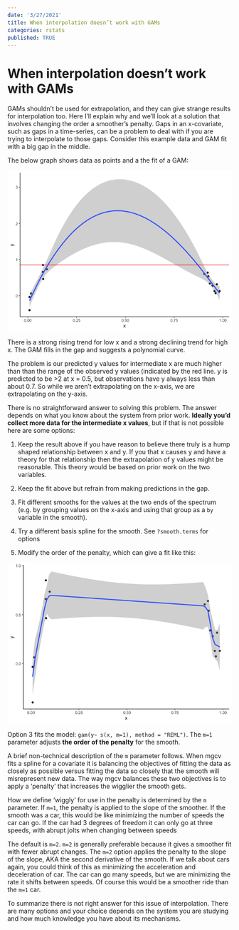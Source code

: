 ```yaml
---
date: '3/27/2021'
title: When interpolation doesn’t work with GAMs
categories: rstats
published: TRUE
---
```


When interpolation doesn’t work with GAMs
=========================================

GAMs shouldn’t be used for extrapolation, and they can give strange
results for interpolation too. Here I’ll explain why and we’ll look at a
solution that involves changing the order a smoother’s penalty. Gaps in
an x-covariate, such as gaps in a time-series, can be a problem to deal
with if you are trying to interpolate to those gaps. Consider this
example data and GAM fit with a big gap in the middle.

The below graph shows data as points and a the fit of a GAM:

![](2021-03-27-GAMs-interpolation/unnamed-chunk-1-1.png)

There is a strong rising trend for low x and a strong declining trend
for high x. The GAM fills in the gap and suggests a polynomial curve.

The problem is our predicted y values for intermediate x are much higher
than than the range of the observed y values (indicated by the red line.
y is predicted to be &gt;2 at x = 0.5, but observations have y always
less than about 0.7. So while we aren’t extrapolating on the x-axis, we
are extrapolating on the y-axis.

There is no straightforward answer to solving this problem. The answer
depends on what you know about the system from prior work. **Ideally
you’d collect more data for the intermediate x values**, but if that is
not possible here are some options:

1.  Keep the result above if you have reason to believe there truly is a
    hump shaped relationship between x and y. If you that x causes y and
    have a theory for that relationship then the extrapolation of y
    values might be reasonable. This theory would be based on prior work
    on the two variables.

2.  Keep the fit above but refrain from making predictions in the gap.

3.  Fit different smooths for the values at the two ends of the spectrum
    (e.g. by grouping values on the x-axis and using that group as a
    `by` variable in the smooth).

4.  Try a different basis spline for the smooth. See `?smooth.terms` for
    options

5.  Modify the order of the penalty, which can give a fit like this:

![](2021-03-27-GAMs-interpolation/unnamed-chunk-2-1.png)

Option 3 fits the model: `gam(y~ s(x, m=1), method = "REML")`. The `m=1`
parameter adjusts **the order of the penalty** for the smooth.

A brief non-technical description of the `m` parameter follows. When
mgcv fits a spline for a covariate it is balancing the objectives of
fitting the data as closely as possible versus fitting the data so
closely that the smooth will misrepresent new data. The way mgcv
balances these two objectives is to apply a ‘penalty’ that increases the
wigglier the smooth gets.

How we define ‘wiggly’ for use in the penalty is determined by the `m`
parameter. If `m=1`, the penalty is applied to the slope of the
smoother. If the smooth was a car, this would be like minimizing the
number of speeds the car can go. If the car had 3 degrees of freedom it
can only go at three speeds, with abrupt jolts when changing between
speeds

The default is `m=2`. `m=2` is generally preferable because it gives a
smoother fit with fewer abrupt changes. The `m=2` option applies the
penalty to the slope of the slope, AKA the second derivative of the
smooth. If we talk about cars again, you could think of this as
minimizing the acceleration and deceleration of car. The car can go many
speeds, but we are minimizing the rate it shifts between speeds. Of
course this would be a smoother ride than the `m=1` car.

To summarize there is not right answer for this issue of interpolation.
There are many options and your choice depends on the system you are
studying and how much knowledge you have about its mechanisms.
